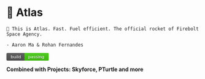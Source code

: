 # 🚀 Atlas
```
🚀 This is Atlas. Fast. Fuel efficient. The official rocket of Firebolt Space Agency.

- Aaron Ma & Rohan Fernandes
```
<!--<img src="./svg/build/passing.svg" alt="Build Passing" />-->
<?xml version="1.0" encoding="UTF-8"?>
<svg xmlns="http://www.w3.org/2000/svg" width="110.0" height="20">
    <linearGradient id="a" x2="0" y2="100%">
        <stop offset="0" stop-color="#bbb" stop-opacity=".1"/>
        <stop offset="1" stop-opacity=".1"/>
    </linearGradient>
    <rect rx="3" width="110.0" height="20" fill="#555"/>
    <rect rx="0" x="47.0" width="4" height="20" fill="#44cc11"/>
    <rect rx="3" x="47.0" width="63.0" height="20" fill="#44cc11"/>
    
<rect rx="3" width="110.0" height="20" fill="url(#a)"/>
    <g fill="#fff" text-anchor="middle" font-family="DejaVu Sans,Verdana,Geneva,sans-serif" font-size="11">
        <text x="24.5" y="15" fill="#010101" fill-opacity=".3">build</text>
        <text x="24.5" y="14">build</text>
        <text x="77.5" y="15" fill="#010101" fill-opacity=".3">passing</text>
        <text x="77.5" y="14">passing</text>
    </g>
</svg>

**Combined with Projects: Skyforce, PTurtle and more**
